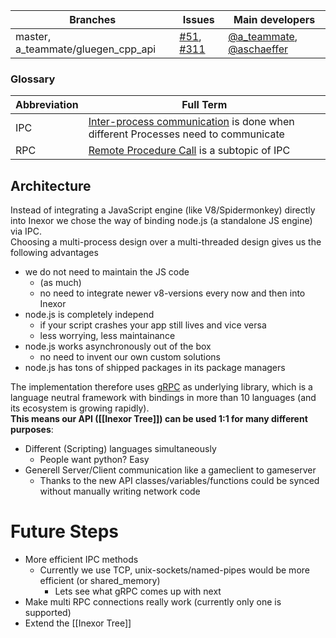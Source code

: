 Branches | Issues | Main developers
-------- | ------ | ---
master, a_teammate/gluegen_cpp_api | [#51](/inexor-game/code/issues/51), [#311](/inexor-game/code/pull/311) | [@a_teammate](/a-teammate), [@aschaeffer](/aschaeffer)

### Glossary
Abbreviation | Full Term
-------------|---------
IPC  | [Inter-process communication](https://en.wikipedia.org/wiki/Inter-process_communication) is done when different Processes need to communicate
RPC  | [Remote Procedure Call](https://en.wikipedia.org/wiki/Remote_procedure_call) is a subtopic of IPC

## Architecture

Instead of integrating a JavaScript engine (like V8/Spidermonkey) directly into Inexor we chose the way of binding node.js (a standalone JS engine) via IPC.  
Choosing a multi-process design over a multi-threaded design gives us the following advantages

* we do not need to maintain the JS code
   * (as much)
   * no need to integrate newer v8-versions every now and then into Inexor
* node.js is completely independ
   * if your script crashes your app still lives and vice versa
   * less worrying, less maintainance
* node.js works asynchronously out of the box
   * no need to invent our own custom solutions
* node.js has tons of shipped packages in its package managers

The implementation therefore uses [gRPC](http://www.grpc.io/docs/) as underlying library, which is a language neutral framework with bindings in more than 10 languages (and its ecosystem is growing rapidly).  
**This means our API ([[Inexor Tree]]) can be used 1:1 for many different purposes**:

* Different (Scripting) languages simultaneously
   * People want python? Easy
* Generell Server/Client communication like a gameclient to gameserver
   * Thanks to the new API classes/variables/functions could be synced without manually writing network code
 

# Future Steps

* More efficient IPC methods
  * Currently we use TCP, unix-sockets/named-pipes would be more efficient (or shared_memory)
    * Lets see what gRPC comes up with next
* Make multi RPC connections really work (currently only one is supported)
* Extend the [[Inexor Tree]]
